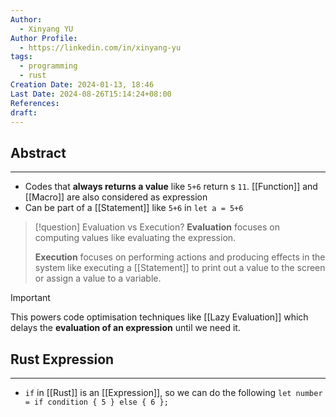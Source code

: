 ```yaml
---
Author:
  - Xinyang YU
Author Profile:
  - https://linkedin.com/in/xinyang-yu
tags:
  - programming
  - rust
Creation Date: 2024-01-13, 18:46
Last Date: 2024-08-26T15:14:24+08:00
References: 
draft: 
---
```

## Abstract
---
- Codes that **always returns a value** like `5+6` return s `11`. [[Function]] and [[Macro]] are also considered as expression
- Can be part of a [[Statement]] like `5+6` in `let a = 5+6`

>[!question] Evaluation vs Execution?
> **Evaluation** focuses on computing values like evaluating the expression.
> 
> **Execution** focuses on performing actions and producing effects in the system like executing a [[Statement]] to print out a value to the screen or assign a value to a variable.

>[!important]
> This powers code optimisation techniques like [[Lazy Evaluation]] which delays the **evaluation of an expression** until we need it.

## Rust Expression
---
- `if` in [[Rust]] is an [[Expression]], so we can do the following `let number = if condition { 5 } else { 6 };`